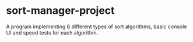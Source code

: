 # sort-manager-project
A program implementing 6 different types of sort algorithms, basic console UI and speed tests for each algorithm.
